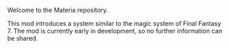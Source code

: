 Welcome to the Materia repository.

This mod introduces a system similar to the magic system of Final Fantasy 7. 
The mod is currently early in development, so no further information can be shared.
